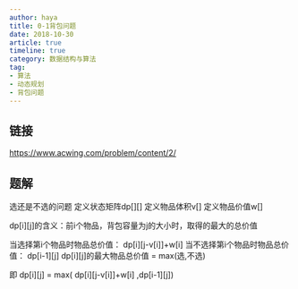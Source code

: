 ```yaml
---
author: haya
title: 0-1背包问题
date: 2018-10-30
article: true
timeline: true
category: 数据结构与算法
tag:
- 算法
- 动态规划
- 背包问题
---
```


## 链接
https://www.acwing.com/problem/content/2/

## 题解
选还是不选的问题
定义状态矩阵dp[][]
定义物品体积v[]
定义物品价值w[]

dp[i][j]的含义：前i个物品，背包容量为j的大小时，取得的最大的总价值

当选择第i个物品时物品总价值： dp[i][j-v[i]]+w[i]
当不选择第i个物品时物品总价值： dp[i-1][j]
dp[i][j]的最大物品总价值 = max(选,不选)

即 dp[i][j] = max( dp[i][j-v[i]]+w[i] ,dp[i-1][j])